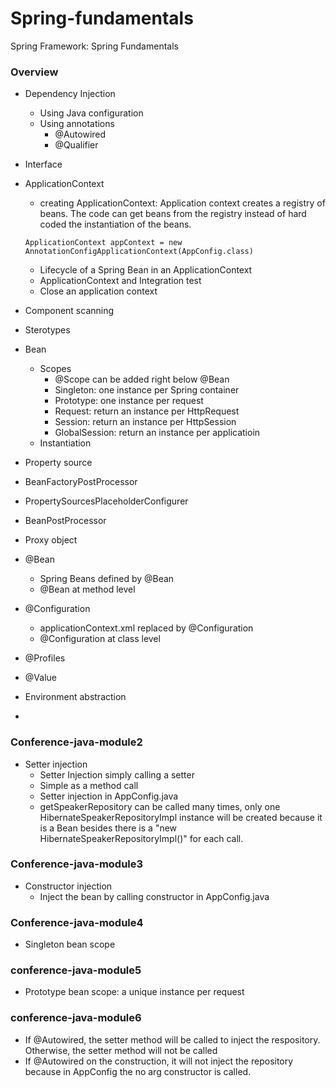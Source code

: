 # Spring-fundamentals
Spring Framework: Spring Fundamentals

### Overview
* Dependency Injection
  * Using Java configuration
  * Using annotations
     * @Autowired
     * @Qualifier
* Interface
* ApplicationContext
  * creating ApplicationContext: Application context creates a registry of beans. The code can get beans from the registry instead of hard coded the instantiation of the beans.
  ```
  ApplicationContext appContext = new AnnotationConfigApplicationContext(AppConfig.class)
  ```
  
  * Lifecycle of a Spring Bean in an ApplicationContext
  * ApplicationContext and Integration test
  * Close an application context
* Component scanning
* Sterotypes
* Bean
  * Scopes
    * @Scope can be added right below @Bean
    * Singleton: one instance per Spring container
    * Prototype: one instance per request
    * Request: return an instance per HttpRequest
    * Session: return an instance per HttpSession
    * GlobalSession: return an instance per applicatioin
  * Instantiation
* Property source
* BeanFactoryPostProcessor
* PropertySourcesPlaceholderConfigurer
* BeanPostProcessor
* Proxy object
* @Bean
  * Spring Beans defined by @Bean
  * @Bean at method level
* @Configuration
  * applicationContext.xml replaced by @Configuration
  * @Configuration at class level
* @Profiles
* @Value
* Environment abstraction
* 


### Conference-java-module2
* Setter injection
  * Setter Injection simply calling a setter
  * Simple as a method call
  * Setter injection in AppConfig.java
  * getSpeakerRepository can be called many times, only one HibernateSpeakerRepositoryImpl instance will be created because it is a Bean besides there is a "new HibernateSpeakerRepositoryImpl()" for each call.
### Conference-java-module3
* Constructor injection
  * Inject the bean by calling constructor in AppConfig.java

### Conference-java-module4
* Singleton bean scope

### conference-java-module5
* Prototype bean scope: a unique instance per request

### conference-java-module6
* If @Autowired, the setter method will be called to inject the respository. Otherwise, the setter method will not be called
* If @Autowired on the construction, it will not inject the repository because in AppConfig the no arg constructor is called.



